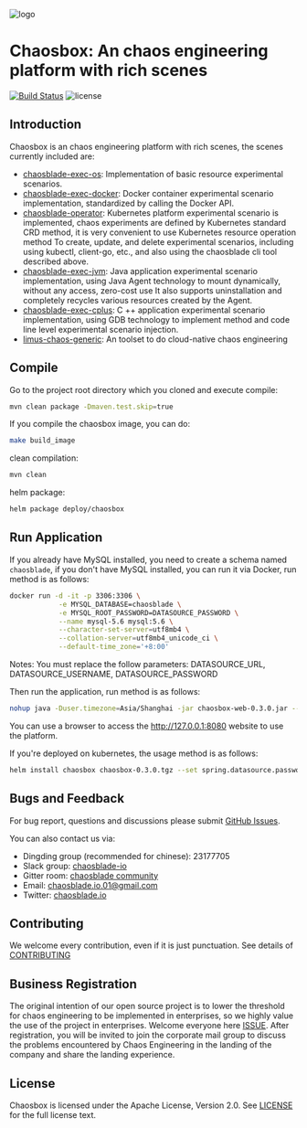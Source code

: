 ![logo](https://chaosblade.oss-cn-hangzhou.aliyuncs.com/doc/image/chaosblade-logo.png)  

# Chaosbox: An chaos engineering platform with rich scenes
[![Build Status](https://api.travis-ci.org/chaosblade-io/chaosbox.svg?branch=main)](https://travis-ci.org/chaosblade-io/chaosbox)
![license](https://img.shields.io/github/license/chaosblade-io/chaosbox.svg)

## Introduction
Chaosbox is an chaos engineering platform with rich scenes, the scenes currently included are:
* [chaosblade-exec-os](https://github.com/chaosblade-io/chaosblade-exec-os): Implementation of basic resource experimental scenarios.
* [chaosblade-exec-docker](https://github.com/chaosblade-io/chaosblade-exec-docker): Docker container experimental scenario implementation, standardized by calling the Docker API.
* [chaosblade-operator](https://github.com/chaosblade-io/chaosblade-operator): Kubernetes platform experimental scenario is implemented, chaos experiments are defined by Kubernetes standard CRD method, it is very convenient to use Kubernetes resource operation method To create, update, and delete experimental scenarios, including using kubectl, client-go, etc., and also using the chaosblade cli tool described above.
* [chaosblade-exec-jvm](https://github.com/chaosblade-io/chaosblade-exec-jvm): Java application experimental scenario implementation, using Java Agent technology to mount dynamically, without any access, zero-cost use It also supports uninstallation and completely recycles various resources created by the Agent.
* [chaosblade-exec-cplus](https://github.com/chaosblade-io/chaosblade-exec-cplus): C ++ application experimental scenario implementation, using GDB technology to implement method and code line level experimental scenario injection.
* [limus-chaos-generic](https://github.com/litmuschaos/litmus): An toolset to do cloud-native chaos engineering

## Compile
Go to the project root directory which you cloned and execute compile:
```bash
mvn clean package -Dmaven.test.skip=true
```

If you compile the chaosbox image, you can do:
```bash
make build_image
```

clean compilation:
```bash
mvn clean
```

helm package:
```bash
helm package deploy/chaosbox
```

## Run Application
If you already have MySQL installed, you need to create a schema named `chaosblade`, if you don't have MySQL installed, you can run it via Docker, run method is as follows:
```bash
docker run -d -it -p 3306:3306 \
			-e MYSQL_DATABASE=chaosblade \
			-e MYSQL_ROOT_PASSWORD=DATASOURCE_PASSWORD \
			--name mysql-5.6 mysql:5.6 \
            --character-set-server=utf8mb4 \
            --collation-server=utf8mb4_unicode_ci \
            --default-time_zone='+8:00'
```
Notes: You must replace the follow parameters: DATASOURCE_URL, DATASOURCE_USERNAME, DATASOURCE_PASSWORD

Then run the application, run method is as follows:

```bash
nohup java -Duser.timezone=Asia/Shanghai -jar chaosbox-web-0.3.0.jar --spring.datasource.url=DATASOURCE_URL --spring.datasource.username=DATASOURCE_USERNAME --spring.datasource.password=DATASOURCE_PASSWORD > chaosbox.log 2>&1 &
```

You can use a browser to access the http://127.0.0.1:8080 website to use the platform.

If you're deployed on kubernetes, the usage method is as follows:

```bash
helm install chaosbox chaosbox-0.3.0.tgz --set spring.datasource.password=DATASOURCE_PASSWORD --namespace chaosblade
```

## Bugs and Feedback
For bug report, questions and discussions please submit [GitHub Issues](https://github.com/chaosblade-io/chaosbox/issues). 

You can also contact us via:
* Dingding group (recommended for chinese): 23177705
* Slack group: [chaosblade-io](https://join.slack.com/t/chaosblade-io/shared_invite/zt-f0d3r3f4-TDK13Wr3QRUrAhems28p1w)
* Gitter room: [chaosblade community](https://gitter.im/chaosblade-io/community)
* Email: chaosblade.io.01@gmail.com
* Twitter: [chaosblade.io](https://twitter.com/ChaosbladeI)

## Contributing
We welcome every contribution, even if it is just punctuation. See details of [CONTRIBUTING](CONTRIBUTING.md)

## Business Registration
The original intention of our open source project is to lower the threshold for chaos engineering to be implemented in enterprises, so we highly value the use of the project in enterprises. Welcome everyone here [ISSUE](https://github.com/chaosblade-io/chaosblade/issues/32). After registration, you will be invited to join the corporate mail group to discuss the problems encountered by Chaos Engineering in the landing of the company and share the landing experience.

## License
Chaosbox is licensed under the Apache License, Version 2.0. See [LICENSE](LICENSE) for the full license text.
